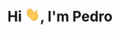 <h1 align="center">Hi <img src="https://raw.githubusercontent.com/ABSphreak/ABSphreak/master/gifs/Hi.gif" width="30px">, I'm Pedro</h1>
</a></h1>
